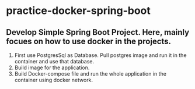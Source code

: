 # practice-docker-spring-boot
## Develop Simple Spring Boot Project. Here, mainly focues on how to use docker in the projects. 
1. First use PostgresSql as Database. Pull postgres image and run it in the container and use that database.
2. Build image for the application.
3. Build Docker-compose file and run the whole application in the container using docker network.
